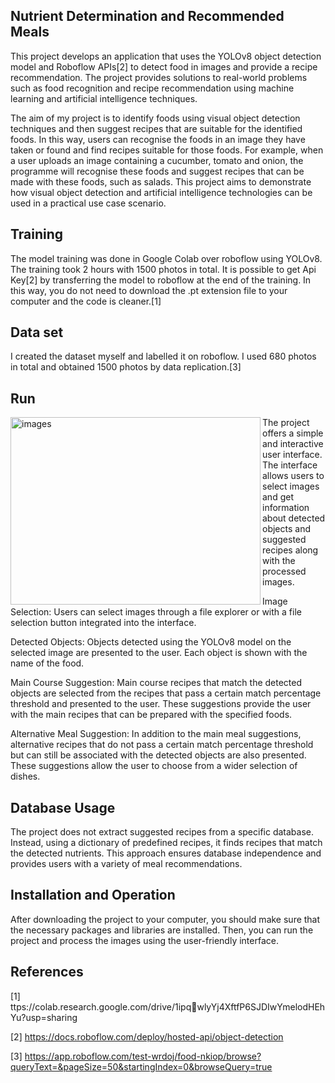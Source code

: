 ## Nutrient Determination and Recommended Meals
This project develops an application that uses the YOLOv8 object detection model and Roboflow APIs[2] to detect food in images and provide a recipe recommendation. The project provides solutions to real-world problems such as food recognition and recipe recommendation using machine learning and artificial intelligence techniques. 

The aim of my project is to identify foods using visual object detection techniques and then suggest recipes that are suitable for the identified foods. In this way, users can recognise the foods in an image they have taken or found and find recipes suitable for those foods. For example, when a user uploads an image containing a cucumber, tomato and onion, the programme will recognise these foods and suggest recipes that can be made with these foods, such as salads. This project aims to demonstrate how visual object detection and artificial intelligence technologies can be used in a practical use case scenario.
 
## Training
The model training was done in Google Colab over roboflow using YOLOv8. The training took 2 hours with 1500 photos in total. It is possible to get Api Key[2] by transferring the model to roboflow at the end of the training. In this way, you do not need to download the .pt extension file to your computer and the code is cleaner.[1]

## Data set
I created the dataset myself and labelled it on roboflow. I used 680 photos in total and obtained 1500 photos by data replication.[3]

## Run 
<img src="https://github.com/rumeysakocc/OCT-Diagnostic-Model-and-Interface/assets/115664157/de3ac45d-70ec-4fd7-aa40-825835ab2d40" alt="images" align="left" width="400" height="300">
The project offers a simple and interactive user interface. The interface allows users to select images and get information about detected objects and suggested recipes along with the processed images.

Image Selection: Users can select images through a file explorer or with a file selection button integrated into the interface.

Detected Objects: Objects detected using the YOLOv8 model on the selected image are presented to the user. Each object is shown with the name of the food.

Main Course Suggestion: Main course recipes that match the detected objects are selected from the recipes that pass a certain match percentage threshold and presented to the user. These suggestions provide the user with the main recipes that can be prepared with the specified foods.

Alternative Meal Suggestion: In addition to the main meal suggestions, alternative recipes that do not pass a certain match percentage threshold but can still be associated with the detected objects are also presented. These suggestions allow the user to choose from a wider selection of dishes.

## Database Usage
The project does not extract suggested recipes from a specific database. Instead, using a dictionary of predefined recipes, it finds recipes that match the detected nutrients. This approach ensures database independence and provides users with a variety of meal recommendations.

## Installation and Operation
After downloading the project to your computer, you should make sure that the necessary packages and libraries are installed. Then, you can run the project and process the images using the user-friendly interface.

## References 
[1] ttps://colab.research.google.com/drive/1ipqwlyYj4XftfP6SJDIwYmelodHEhYu?usp=sharing


[2] https://docs.roboflow.com/deploy/hosted-api/object-detection


[3] https://app.roboflow.com/test-wrdoj/food-nkiop/browse?queryText=&pageSize=50&startingIndex=0&browseQuery=true





